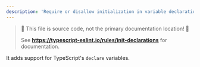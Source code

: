 ```yaml
---
description: 'Require or disallow initialization in variable declarations.'
---
```


> 🛑 This file is source code, not the primary documentation location! 🛑
>
> See **https://typescript-eslint.io/rules/init-declarations** for documentation.

It adds support for TypeScript's `declare` variables.

